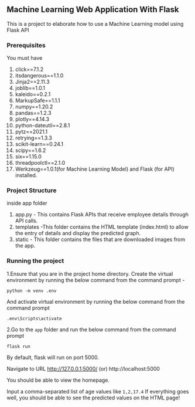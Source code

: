 ## Machine Learning Web Application With Flask
This is a project to elaborate how to use a Machine Learning model using Flask API

### Prerequisites
You must have 
1. click==7.1.2 
2. itsdangerous==1.1.0
3. Jinja2==2.11.3
4. joblib==1.0.1
5. kaleido==0.2.1
6. MarkupSafe==1.1.1
7. numpy==1.20.2
8. pandas==1.2.3
9. plotly==4.14.3
10. python-dateutil==2.8.1
11. pytz==2021.1
12. retrying==1.3.3
13. scikit-learn==0.24.1
14. scipy==1.6.2
15. six==1.15.0
16. threadpoolctl==2.1.0
17. Werkzeug==1.0.1(for Machine Learning Model) and Flask (for API) installed.

### Project Structure
inside app folder
1. app.py - This contains Flask APIs that receive employee details through  API calls.<be>
2. templates -This folder contains the HTML template (index.html) to allow  the entry  of details and display the predicted graph.<br>
3. static - This folder contains the files that are downloaded images from the app.<be>

### Running the project
1.Ensure that you are in the project home directory. Create the virtual environment by running the below command from the command prompt -
```
python -m venv .env
```
And activate virtual environment by running the below command from the command prompt
```
.env\Scripts\activate
```
2.Go to the `app` folder and run the below command from the command prompt
```
flask run
```
By default, flask will run on port 5000.

Navigate to URL http://127.0.0.1:5000/ (or) http://localhost:5000

You should be able to view the homepage.

Input a comma-separated list of age values like `1,2,17.4`
If everything goes well, you should be able to see the predicted  values on the HTML page! 






